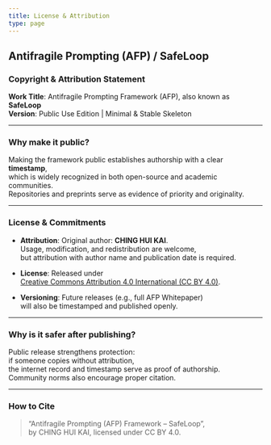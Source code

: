 ```yaml
---
title: License & Attribution
type: page
---
```


## Antifragile Prompting (AFP) / SafeLoop  
### Copyright & Attribution Statement

**Work Title**: Antifragile Prompting Framework (AFP), also known as **SafeLoop**  
**Version**: Public Use Edition | Minimal & Stable Skeleton  

---

### Why make it public?

Making the framework public establishes authorship with a clear **timestamp**,  
which is widely recognized in both open-source and academic communities.  
Repositories and preprints serve as evidence of priority and originality.

---

### License & Commitments

- **Attribution**: Original author: **CHING HUI KAI**.  
  Usage, modification, and redistribution are welcome,  
  but attribution with author name and publication date is required.  

- **License**: Released under  
  [Creative Commons Attribution 4.0 International (CC BY 4.0)](https://creativecommons.org/licenses/by/4.0/).  

- **Versioning**: Future releases (e.g., full AFP Whitepaper)  
  will also be timestamped and published openly.  

---

### Why is it safer after publishing?

Public release strengthens protection:  
if someone copies without attribution,  
the internet record and timestamp serve as proof of authorship.  
Community norms also encourage proper citation.  

---

### How to Cite

> “Antifragile Prompting (AFP) Framework – SafeLoop”,  
> by CHING HUI KAI, licensed under CC BY 4.0.  

